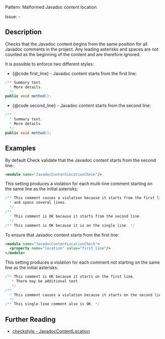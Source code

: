 Pattern: Malformed Javadoc content location

Issue: -

## Description

Checks that the Javadoc content begins from the same position for all Javadoc comments in the project. Any leading asterisks and spaces are not counted as the beginning of the content and are therefore ignored.

It is possible to enforce two different styles:

* {@code first_line} - Javadoc content starts from the first line:
```java
/** Summary text.
  * More details.
  */
public void method();
```

* {@code second_line} - Javadoc content starts from the second line:
```java
/**
  * Summary text.
  * More details.
  */
public void method();
```

## Examples

By default Check validate that the Javadoc content starts from the second line:
```xml
<module name="JavadocContentLocationCheck"/>
```

This setting produces a violation for each multi-line comment starting on the same line as the initial asterisks:

```java
/** This comment causes a violation because it starts from the first line
  * and spans several lines.
  */
/**
  * This comment is OK because it starts from the second line.
  */
/** This comment is OK because it is on the single line. */
```

To ensure that Javadoc content starts from the first line:

```xml
<module name="JavadocContentLocationCheck">
  <property name="location" value="first_line"/>
</module>
```

This setting produces a violation for each comment not starting on the same line as the initial asterisks:
```java
/** This comment is OK because it starts on the first line.
   * There may be additional text.
   */
/**
  * This comment causes a violation because it starts on the second line.
  */
/** This single-line comment also is OK. */
```

## Further Reading

* [checkstyle - JavadocContentLocation](https://checkstyle.sourceforge.io/checks/javadoc/javadoccontentlocation.html#JavadocContentLocation)